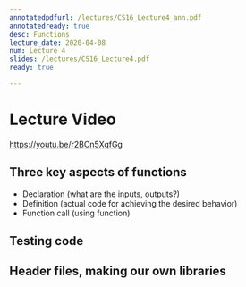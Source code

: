 ```yaml
---
annotatedpdfurl: /lectures/CS16_Lecture4_ann.pdf
annotatedready: true
desc: Functions
lecture_date: 2020-04-08
num: Lecture 4
slides: /lectures/CS16_Lecture4.pdf
ready: true

---
```


# Lecture Video

<https://youtu.be/r2BCn5XqfGg>

## Three key aspects of functions
* Declaration (what are the inputs, outputs?)
* Definition  (actual code for achieving the desired behavior)
* Function call (using function)

## Testing code

## Header files, making our own libraries

<!--

# Lecture video

<https://www.youtube.com/watch?v=dVxle22_8O0>

# Code from lecture

<https://github.com/ucsb-cs16-s19-nichols/code-from-class/tree/master/04-11>

## Three key aspects of functions
* Declaration (what are the inputs, outputs?)
* Definition  (actual code for achieving the desired behavior)
* Function call (using function)

## Testing code

## Header files, making our own libraries


-->